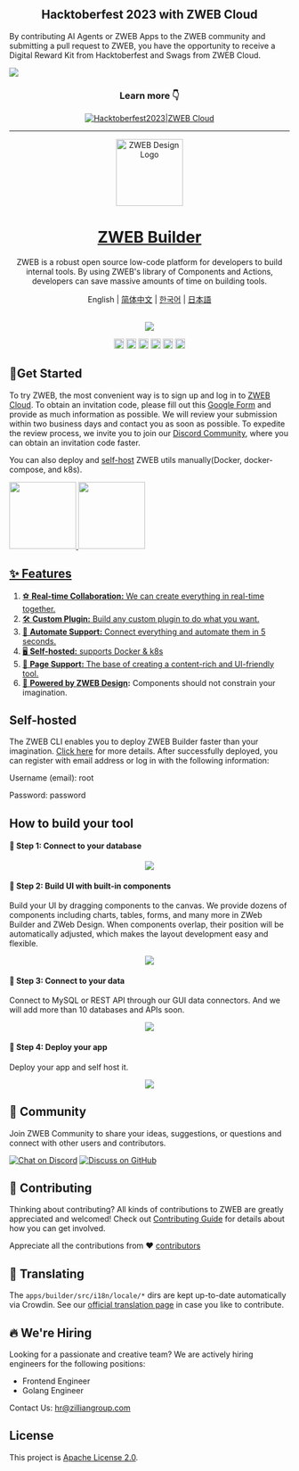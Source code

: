 <div align="center">
  <h2>Hacktoberfest 2023 with ZWEB Cloud</h2>
</div>

By contributing AI Agents or ZWEB Apps to the ZWEB community and submitting a pull request to ZWEB, you have the opportunity to receive a Digital Reward Kit from Hacktoberfest and Swags from ZWEB Cloud.

<a href="https://www.zilliangroup.com/hacktoberfest2023"><img src="https://cdn.zilliangroup.com/official-website/img/hacktoberFest/Group%202979.png"></a>

<div align="center">
  <h3>Learn more 👇</h3>
  <a href="https://www.zilliangroup.com/hacktoberfest2023">
    <img alt="Hacktoberfest2023|ZWEB Cloud" src="https://cdn.zilliangroup.com/official-website/img/hacktoberFest/Hacktoberfest%20OW%20banner.png"/>
  </a>
</div>

---

<div align="center">
  <a href="https://cloud.zilliangroup.com/">
    <img alt="ZWEB Design Logo" width="120px" height="120px" src="https://github.com/zilliangroup/.github/blob/main/assets/images/zweb-logo.svg"/>
  </a>
</div>

<h1 align="center"><a href="https://cloud.zilliangroup.com/">ZWEB Builder</a> </h1>

<p align="center">ZWEB is a robust open source low-code platform for developers to build internal tools. By using ZWEB's library of Components and Actions, developers can save massive amounts of time on building tools. </p>

<div align="center">
English | <a href="https://github.com/zilliangroup/zweb-builder/blob/main/README-CN.md">简体中文</a> | <a href="https://github.com/zilliangroup/zweb-builder/blob/main/README-KR.md">한국어</a> | <a href="https://github.com/zilliangroup/zweb-builder/blob/main/README-JP.md">日本語</a>
</div>

<br>
<p align="center">
<a href="https://cloud.zilliangroup.com/">
  <img src="https://cdn.zilliangroup.com/official-website/img/hacktoberFest/20230919-210525.png">
</a>
</p>


<p align="center">
  <a href="https://discord.gg/zilliangroup"><img src="https://img.shields.io/badge/chat-Discord-7289DA?logo=discord" height=18></a>
  <a href="https://twitter.com/zilliangroupHQ"><img src="https://img.shields.io/badge/Twitter-1DA1F2?logo=twitter&logoColor=white" height=18></a>
  <a href="https://github.com/orgs/zilliangroup/discussions"><img src="https://img.shields.io/badge/discussions-GitHub-333333?logo=github" height=18></a>
  <a title="Crowdin" target="_blank" href="https://crowdin.com/project/zweb-builder"><img src="https://badges.crowdin.net/zweb-builder/localized.svg"  height=18></a>
  <a href="./LICENSE"><img src="https://img.shields.io/github/license/zilliangroup/zweb-builder" height=18></a>
  <a href="./CONTRIBUTING.md"><img src="https://badgen.net/badge/PRs/Welcome/green?icon=storybook" height=18></a>
</p>



## 🚀Get Started
To try ZWEB, the most convenient way is to sign up and log in to [ZWEB Cloud](https://cloud.zilliangroup.com/). To obtain an invitation code, please fill out this [Google Form](https://forms.gle/XFRSUc3yFpzbCdcWA) and provide as much information as possible. We will review your submission within two business days and contact you as soon as possible.
To expedite the review process, we invite you to join our [Discord Community](https://discord.gg/zilliangroup), where you can obtain an invitation code faster.

You can also deploy and [self-host](https://github.com/zilliangroup/zweb-builder#self-hosted) ZWEB utils manually(Docker, docker-compose, and k8s).

<p>
  <a href="https://www.zilliangroup.com/en-US/docs/deploy-introduction"><img src="https://github.com/zilliangroup/.github/blob/main/assets/images/selfhost.png" height=120 />
  <a href="https://cloud.zilliangroup.com/"><img src="https://raw.githubusercontent.com/zilliangroup/.github/main/assets/images/ZWEB%20Cloud.png" height=120 />
</p>



## ✨ Features

1. ⚽ **Real-time Collaboration:** We can create everything in real-time together.
2. 🛠 **Custom Plugin:** Build any custom plugin to do what you want.
3. 🤖 **Automate Support:** Connect everything and automate them in 5 seconds.
4. 🖥 **Self-hosted:** supports Docker & k8s
5. 📝 **Page Support:** The base of creating a content-rich and UI-friendly tool.
6. 🎨 **Powered by [ZWEB Design](https://github.com/zilliangroup/zweb-design):** Components should not constrain your imagination.

## Self-hosted
    
The ZWEB CLI enables you to deploy ZWEB Builder faster than your imagination. [Click here](https://www.zilliangroup.com/docs/zweb-cli) for more details.
After successfully deployed, you can register with email address or log in with the following information: 
<p align="left">Username (email): root</p>
<p align="left">Password: password</p>

    
    
## How to build your tool

#### 🎯 Step 1: Connect to your database
<p align="center">
  <a href="https://cloud.zilliangroup.com/">
    <img src="https://github.com/zilliangroup/.github/blob/main/assets/images/sql.jpeg">
  </a>
</p>

#### 🎨 Step 2: Build UI with built-in components
Build your UI by dragging components to the canvas. We provide dozens of components including charts, tables, forms, and many more in ZWeb Builder and ZWeb Design. When components overlap, their position will be automatically adjusted, which makes the layout development easy and flexible.

<p align="center">
  <a href="https://cloud.zilliangroup.com/">
    <img src="https://github.com/zilliangroup/.github/blob/main/assets/images/edit-ui-with-components.gif">
  </a>
</p>

#### 🔌 Step 3: Connect to your data
Connect to MySQL or REST API through our GUI data connectors. And we will add more than 10 databases and APIs soon.
<p align="center">
  <a href="https://cloud.zilliangroup.com/">
    <img src="https://github.com/zilliangroup/.github/blob/main/assets/images/connect-your-data.gif">
  </a>
</p>

#### 🚀 Step 4: Deploy your app
Deploy your app and self host it. 
<p align="center">
  <a href="https://cloud.zilliangroup.com/">
    <img src="https://github.com/zilliangroup/.github/blob/main/assets/images/deploy.gif">
  </a>
</p>


## 💬 Community

Join ZWEB Community to share your ideas, suggestions, or questions and connect with other users and contributors.

[![Chat on Discord](https://img.shields.io/badge/chat-Discord-7289DA?logo=discord)](https://discord.gg/zilliangroup)   [![Discuss on GitHub](https://img.shields.io/badge/discussions-GitHub-333333?logo=github)](https://github.com/orgs/zilliangroup/discussions)   

## 🌱 Contributing

Thinking about contributing? All kinds of contributions to ZWEB are greatly appreciated and welcomed! Check out [Contributing Guide](./CONTRIBUTING.md) for details about how you can get involved.
<p>Appreciate all the contributions from ❤︎  <a href="https://github.com/zilliangroup/zweb-builder/graphs/contributors">contributors</a></p>

## 📢 Translating

The `apps/builder/src/i18n/locale/*` dirs are kept up-to-date automatically via Crowdin. See our [official translation page](https://crowdin.com/project/zweb-builder) in case you like to contribute.

## 🔥 We're Hiring

Looking for a passionate and creative team? We are actively hiring engineers for the following positions:

- Frontend Engineer
- Golang Engineer

Contact Us: hr@zilliangroup.com

## License

This project is [Apache License 2.0](./LICENSE).
